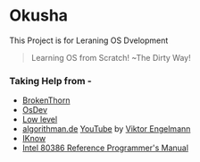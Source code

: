 # Okusha

This Project is for Leraning OS Dvelopment
> Learning OS from Scratch!
> ~The Dirty Way!

### Taking Help from -
 * [BrokenThorn](http://www.brokenthorn.com/Resources/OSDevIndex.html)
 * [OsDev](http://wiki.osdev.org/)
 * [Low level](https://translate.google.co.in/translate?hl=en&sl=de&u=http://www.lowlevel.eu/&prev=search)
 * [algorithman.de](http://www.algorithman.de/) [YouTube](https://www.youtube.com/channel/UCQdZltW7bh1ta-_nCH7LWYw) by [Viktor Engelmann](https://github.com/AlgorithMan-de)
 * [IKnow](https://www.youtube.com/channel/UCofr5KcAmI_CB_tCYpVzZEw)
 * [Intel 80386 Reference Programmer's Manual](https://pdos.csail.mit.edu/6.828/2007/readings/i386/toc.htm)

